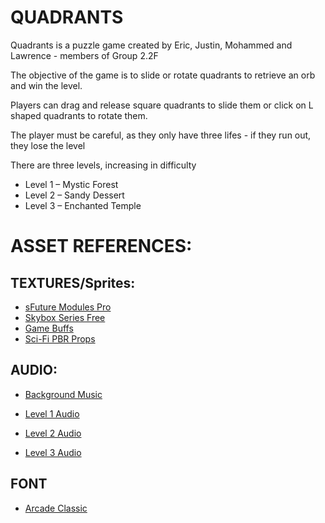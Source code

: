 # QUADRANTS
Quadrants is a puzzle game created by Eric, Justin, Mohammed and Lawrence - members of Group 2.2F

The objective of the game is to slide or rotate quadrants to retrieve an orb and win the level.

Players can drag and release square quadrants to slide them or click on L shaped quadrants to rotate them.

The player must be careful, as they only have three lifes - if they run out, they lose the level

There are three levels, increasing in difficulty

- Level 1 – Mystic Forest
- Level 2 – Sandy Dessert
- Level 3 – Enchanted Temple




# ASSET REFERENCES:

## TEXTURES/Sprites:
- [sFuture Modules Pro](https://assetstore.unity.com/packages/3d/environments/sci-fi/sfuture-modules-pro-space-and-ground-104018)
- [Skybox Series Free](https://assetstore.unity.com/packages/2d/textures-materials/sky/skybox-series-free-103633)
- [Game Buffs](https://assetstore.unity.com/packages/2d/textures-materials/25-free-stylized-textures-grass-ground-floors-walls-more-241895)
- [Sci-Fi PBR Props](https://assetstore.unity.com/packages/3d/environments/sci-fi/sci-fi-pbr-props-118783#content)

##   AUDIO:
- [Background Music](https://assetstore.unity.com/packages/audio/music/electronic/synthwave-retro-song-romancing-the-storm-226321)

- [Level 1 Audio](https://assetstore.unity.com/packages/audio/music/electronic/free-cyberpunk-sci-fi-soundtrack-183868)
- [Level 2 Audio](https://assetstore.unity.com/packages/audio/ambient/sci-fi/retro-synth-80-90-s-191422)
- [Level 3 Audio](https://assetstore.unity.com/packages/audio/music/electronic/future-213766)

## FONT
- [Arcade Classic](https://www.dafont.com/arcade-classic-2.font)
